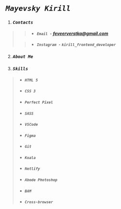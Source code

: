   #  *`Mayevsky Kirill`*

1. ###  *`Contacts`*
>

>> - ####  *`Email -`  feveerverstka@gmail.com*
>
>> - ####  *`Instagram -`*  *`kirill_frontend_developer`*

2. ###  *`About Me`*

3. ###  *`Skills`*
>
> - ####  *`HTML 5`*
> - ####  *`CSS 3`*
> - ####  *`Perfect Pixel`*
> - ####  *`SASS`*
> - ####  *`VSCode`*
> - ####  *`Figma`*
> - ####  *`Git`*
> - ####  *`Koala`*
> - ####  *`Netlify`*
> - ####  *`Abode Photoshop`*
> - ####  *`BAM`*
> - ####  *`Cross-browser`*
